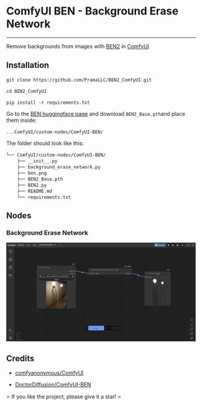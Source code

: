 # ComfyUI BEN - Background Erase Network

****


Remove backgrounds from images with [BEN2](https://huggingface.co/PramaLLC/BEN2) in [ComfyUI](https://github.com/comfyanonymous/ComfyUI)

## Installation

```
git clone https://github.com/PramaLLC/BEN2_ComfyUI.git
```
```
cd BEN2_ComfyUI
```
```
pip install -r requirements.txt
```
Go to the [BEN huggingface page](https://huggingface.co/PramaLLC/BEN2/tree/main) and download `BEN2_Base.pth`and place them inside:
```
...ComfyUI/custom-nodes/ComfyUI-BEN/
```
The folder should look like this:
```
└── ComfyUI/custom-nodes/ComfyUI-BEN/
    ├── __init__.py
    ├── background_erase_network.py
    ├── ben.png
    ├── BEN2_Base.pth
    ├── BEN2.py
    ├── README.md
    └── requirements.txt
```
## Nodes

### Background Erase Network
![BEN2](ben2.png)




## Credits

- [comfyanonymous/ComfyUI](https://github.com/comfyanonymous/ComfyUI)

- [DoctorDiffusion/ComfyUI-BEN](https://github.com/DoctorDiffusion/ComfyUI-BEN)

⭐ If you like the project, please give it a star! ⭐

